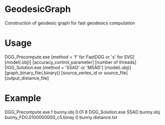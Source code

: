 # GeodesicGraph
Construction of geodesic graph for fast geodesics computation

# Usage
DGG_Precompute.exe [method = 'f' for FastDGG or 's' for SVG] [model(.obj)] [accuracy_control_parameter] [number of threads]
DGG_Solution.exe [method = 'SSAD' or 'MSAD'] [model(.obj)] [graph_binary_file(.binary)] [source_vertex_id or source_file] [output_distance_file]

# Example
DGG_Precompute.exe f bunny.obj 0.01 8
DGG_Solution.exe SSAD bunny.obj bunny_FD0.0100000000_c5.binay 0 bunny.distance.txt
